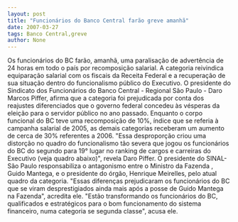 ```yaml
---
layout: post
title: "Funcionários do Banco Central farão greve amanhã"
date: 2007-03-27
tags: Banco Central,greve
author: None
---
```

Os funcionários do BC farão, amanhã, uma paralisação de advertência de 24 horas em todo o país por recomposição salarial. 
A categoria reivindica equiparação salarial com os fiscais da Receita Federal e a recuperação de sua situação dentro do funcionalismo público do Executivo.
O presidente do Sindicato dos Funcionários do Banco Central - Regional São Paulo - Daro Marcos Piffer, afirma que a categoria foi prejudicada por conta dos reajustes diferenciados que o governo federal concedeu às vésperas da eleição para o servidor público no ano passado. 
Enquanto o corpo funcional do BC teve uma recomposição de 10%, índice que se referia à campanha salarial de 2005, as demais categorias receberam um aumento de cerca de 30% referentes a 2006.
\"Essa desproporção criou uma distorção no quadro do funcionalismo tão severa que jogou os funcionários do BC do segundo para 19° lugar no ranking de cargos e carreiras do Executivo (veja quadro abaixo)\", revela Daro Piffer. 
O presidente do SINAL-São Paulo responsabiliza o antagonismo entre o Ministro da Fazenda , Guido Mantega, e o presidente do órgão, Henrique Meirelles, pelo atual quadro da categoria. 
\"Essas diferenças prejudicaram os funcionários do BC que se viram desprestigiados ainda mais após a posse de Guido Mantega na Fazenda\", acredita ele. 
\"Estão transformando os funcionários do BC, qualificados e estratégicos para o bom funcionamento do sistema financeiro, numa categoria se segunda classe\", acusa ele. 